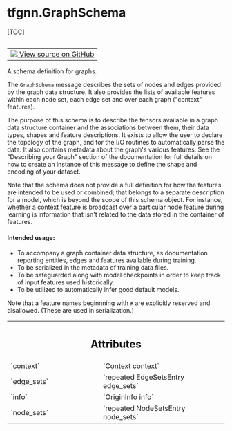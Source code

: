 # tfgnn.GraphSchema

[TOC]

<!-- Insert buttons and diff -->

<table class="tfo-notebook-buttons tfo-api nocontent" align="left">
<td>
  <a target="_blank" href="https://github.com/tensorflow/gnn/tree/master/tensorflow_gnn/proto/graph_schema.proto">
    <img src="https://www.tensorflow.org/images/GitHub-Mark-32px.png" />
    View source on GitHub
  </a>
</td>
</table>



A schema definition for graphs.

<!-- Placeholder for "Used in" -->

The `GraphSchema` message describes the sets of nodes and edges provided by the
graph data structure. It also provides the lists of available features within
each node set, each edge set and over each graph ("context" features).

The purpose of this schema is to describe the tensors available in a graph data
structure container and the associations between them, their data types, shapes
and feature descriptions. It exists to allow the user to declare the topology of
the graph, and for the I/O routines to automatically parse the data. It also
contains metadata about the graph's various features. See the "Describing your
Graph" section of the documentation for full details on how to create an
instance of this message to define the shape and encoding of your dataset.

Note that the schema does not provide a full definition for how the features are
intended to be used or combined; that belongs to a separate description for a
model, which is beyond the scope of this schema object. For instance, whether a
context feature is broadcast over a particular node feature during learning is
information that isn't related to the data stored in the container of features.

#### Intended usage:



* To accompany a graph container data structure, as documentation reporting
  entities, edges and features available during training.
* To be serialized in the metadata of training data files.
* To be safeguarded along with model checkpoints in order to keep track of input
  features used historically.
* To be utilized to automatically infer good default models.

Note that a feature names beginnning with `#` are explicitly reserved and
disallowed. (These are used in serialization.)



<!-- Tabular view -->
 <table class="responsive fixed orange">
<colgroup><col width="214px"><col></colgroup>
<tr><th colspan="2"><h2 class="add-link">Attributes</h2></th></tr>

<tr>
<td>
`context`<a id="context"></a>
</td>
<td>
`Context context`
</td>
</tr><tr>
<td>
`edge_sets`<a id="edge_sets"></a>
</td>
<td>
`repeated EdgeSetsEntry edge_sets`
</td>
</tr><tr>
<td>
`info`<a id="info"></a>
</td>
<td>
`OriginInfo info`
</td>
</tr><tr>
<td>
`node_sets`<a id="node_sets"></a>
</td>
<td>
`repeated NodeSetsEntry node_sets`
</td>
</tr>
</table>
